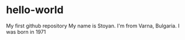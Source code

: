 # hello-world
My first github repository
My name is Stoyan. I'm from Varna, Bulgaria. I was born in 1971
